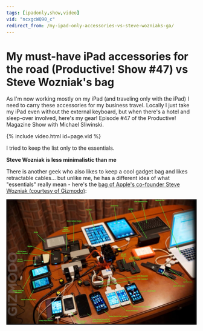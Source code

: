 ```yaml
---
tags: [ipadonly,show,video]
vid: "ncxgcWQ90_c"
redirect_from: /my-ipad-only-accessories-vs-steve-wozniaks-ga/
---
```


# My must-have iPad accessories for the road (Productive! Show #47) vs Steve Wozniak's bag

As I'm now working mostly on my iPad (and traveling only with the iPad) I need to carry these accessories for my business travel. Locally I just take my iPad even without the external keyboard, but when there's a hotel and sleep-over involved, here's my gear! Episode #47 of the Productive! Magazine Show with Michael Sliwinski.

{% include video.html id=page.vid %}

I tried to keep the list only to the essentials.

**Steve Wozniak is less minimalistic than me**

There is another geek who also likes to keep a cool gadget bag and likes retractable cables... but unlike me, he has a different idea of what "essentials" really mean - here's the [bag of Apple's co-founder Steve Wozniak (courtesy of Gizmodo)](http://gizmodo.com/5926598/the-amazing-contents-of-steve-wozniaks-travel-backpack):

![Steve Wozniak](/img/steve-wozniak-bag.jpg)

[n]: https://michael.gratis/nozbe